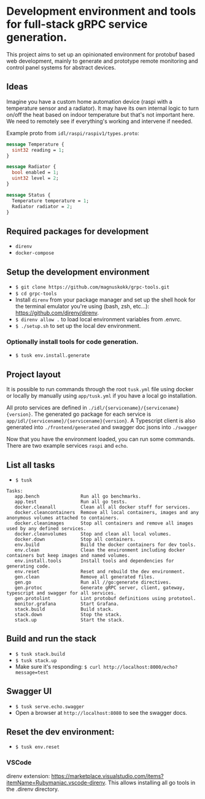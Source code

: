 # Development environment and tools for full-stack gRPC service generation.

This project aims to set up an opinionated environment for protobuf based web development, mainly to generate and prototype remote monitoring and control panel systems for abstract devices.

## Ideas

Imagine you have a custom home automation device (raspi with a temperature sensor and a radiator). It may have its own internal logic to turn on/off the heat based on indoor temperature but that's not important here. We need to remotely see if everything's working and intervene if needed.

Example proto from `idl/raspi/raspiv1/types.proto`:
```protobuf
message Temperature {
  sint32 reading = 1;
}

message Radiator {
  bool enabled = 1;
  uint32 level = 2;
}

message Status {
  Temperature temperature = 1;
  Radiator radiator = 2;
}
```

## Required packages for development
* `direnv`
* `docker-compose`

## Setup the development environment
* `$ git clone https://github.com/magnuskokk/grpc-tools.git`
* `$ cd grpc-tools`
* Install `direnv` from your package manager and set up the shell hook for the terminal emulator you're using (bash, zsh, etc...): https://github.com/direnv/direnv.
* `$ direnv allow .` to load local environment variables from .envrc.
* `$ ./setup.sh` to set up the local dev environment.

### Optionally install tools for code generation.
* `$ tusk env.install.generate`

## Project layout
It is possible to run commands through the root `tusk.yml` file using docker or locally by manually using `app/tusk.yml` if you have a local go installation.

All proto services are defined in `./idl/{servicename}/{servicename}{version}`. The generated go package for each service is `app/idl/{servicename}/{servicename}{version}`. A Typescript client is also generated into `./frontend/generated` and swagger doc jsons into `./swagger`

Now that you have the environment loaded, you can run some commands. There are two example services `raspi` and `echo`.

## List all tasks
* `$ tusk`
```
Tasks:
   app.bench               Run all go benchmarks.
   app.test                Run all go tests.
   docker.cleanall         Clean all all docker stuff for services.
   docker.cleancontainers  Remove all local containers, images and any anonymous volumes attached to containers.
   docker.cleanimages      Stop all containers and remove all images used by any defined services.
   docker.cleanvolumes     Stop and clean all local volumes.
   docker.down             Stop all containers.
   env.build               Build the docker containers for dev tools.
   env.clean               Clean the environment including docker containers but keep images and named volumes.
   env.install.tools       Install tools and dependencies for generating code.
   env.reset               Reset and rebuild the dev environment.
   gen.clean               Remove all generated files.
   gen.go                  Run all //go:generate directives.
   gen.protoc              Generate gRPC server, client, gateway, typescript and swagger for all services.
   gen.protolint           Lint protobuf definitions using prototool.
   monitor.grafana         Start Grafana.
   stack.build             Build stack.
   stack.down              Stop the stack.
   stack.up                Start the stack.
 ```

## Build and run the stack
* `$ tusk stack.build`
* `$ tusk stack.up`
* Make sure it's responding: `$ curl http://localhost:8000/echo?message=test` 

## Swagger UI
* `$ tusk serve.echo.swagger`
* Open a browser at `http://localhost:8080` to see the swagger docs.

## Reset the dev environment:
* `$ tusk env.reset`

### VSCode
direnv extension: https://marketplace.visualstudio.com/items?itemName=Rubymaniac.vscode-direnv. This allows installing all go tools in the .direnv directory.
